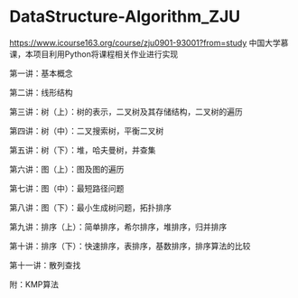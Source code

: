 # DataStructure-Algorithm_ZJU
https://www.icourse163.org/course/zju0901-93001?from=study
中国大学慕课，本项目利用Python将课程相关作业进行实现

第一讲：基本概念

第二讲：线形结构

第三讲：树（上）：树的表示，二叉树及其存储结构，二叉树的遍历

第四讲：树（中）：二叉搜索树，平衡二叉树

第五讲：树（下）：堆，哈夫曼树，并查集

第六讲：图（上）：图及图的遍历

第七讲：图（中）：最短路径问题

第八讲：图（下）：最小生成树问题，拓扑排序

第九讲：排序（上）：简单排序，希尔排序，堆排序，归并排序

第十讲：排序（下）：快速排序，表排序，基数排序，排序算法的比较

第十一讲：散列查找

附：KMP算法
